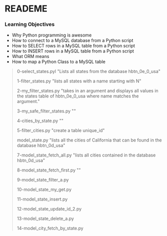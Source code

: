 #   READEME
### Learning Objectives
 - Why Python programming is awesome
 - How to connect to a MySQL database from a Python script
 - How to SELECT rows in a MySQL table from a Python script
 - How to INSERT rows in a MySQL table from a Python script
 - What ORM means
 - How to map a Python Class to a MySQL table

  >>>
  > 0-select_states.pyl "Lists all states from the database hbtn_0e_0_usa"
  >
  > 1-filter_states.py "lists all states with a name starting with N"
  >
  > 2-my_filter_states.py "takes in an argument and displays all values in the states table of hbtn_0e_0_usa where name matches the argument."
  >
  > 3-my_safe_filter_states.py ""
  >
  > 4-cities_by_state.py ""
  >
  > 5-filter_cities.py "create a table unique_id"
  >
  > model_state.py "lists all the cities of California that can be found in the database hbtn_0d_usa"
  >
  > 7-model_state_fetch_all.py "lists all cities contained in the database hbtn_0d_usa"
  >
  > 8-model_state_fetch_first.py ""
  >
  > 9-model_state_filter_a.py
  >
  > 10-model_state_my_get.py
  >
  > 11-model_state_insert.py
  >
  > 12-model_state_update_id_2.py
  >
  > 13-model_state_delete_a.py
  >
  > 14-model_city_fetch_by_state.py
  >>>
